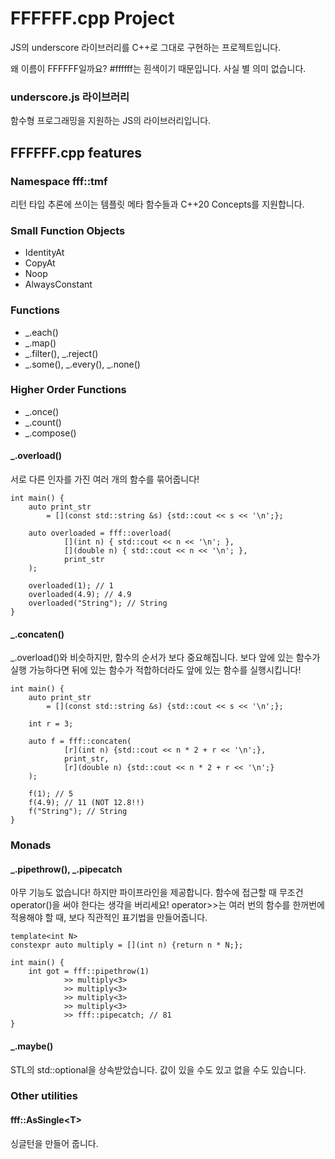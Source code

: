 # FFFFFF.cpp Project

JS의 underscore 라이브러리를 C++로 그대로 구현하는 프로젝트입니다.

왜 이름이 FFFFFF일까요? #ffffff는 흰색이기 때문입니다. 사실 별 의미 없습니다.

### underscore.js 라이브러리

함수형 프로그래밍을 지원하는 JS의 라이브러리입니다. 

## FFFFFF.cpp features

### Namespace fff::tmf

리턴 타입 추론에 쓰이는 템플릿 메타 함수들과 C++20 Concepts를 지원합니다.

### Small Function Objects

* IdentityAt
* CopyAt
* Noop
* AlwaysConstant

### Functions

* _.each()
* _.map()
* _.filter(), _.reject()
* _.some(), _.every(), _.none()

### Higher Order Functions

* _.once()
* _.count()
* _.compose()

#### _.overload()

 서로 다른 인자를 가진 여러 개의 함수를 묶어줍니다!

```
int main() {
    auto print_str 
        = [](const std::string &s) {std::cout << s << '\n';};
    
    auto overloaded = fff::overload(
            [](int n) { std::cout << n << '\n'; },
            [](double n) { std::cout << n << '\n'; },
            print_str
    );
    
    overloaded(1); // 1
    overloaded(4.9); // 4.9
    overloaded("String"); // String
}
```

#### _.concaten()

 _.overload()와 비슷하지만, 함수의 순서가 보다 중요해집니다. 보다 앞에 있는 함수가 실행 가능하다면 뒤에 있는 함수가 적합하더라도 앞에 있는 함수를 실행시킵니다!

```
int main() {
    auto print_str 
        = [](const std::string &s) {std::cout << s << '\n';};
    
    int r = 3;
    
    auto f = fff::concaten(
            [r](int n) {std::cout << n * 2 + r << '\n';},
            print_str,
            [r](double n) {std::cout << n * 2 + r << '\n';}
    );
    
    f(1); // 5
    f(4.9); // 11 (NOT 12.8!!)
    f("String"); // String
}
```

### Monads

#### _.pipethrow(), _.pipecatch

 아무 기능도 없습니다! 하지만 파이프라인을 제공합니다. 함수에 접근할 때 무조건 operator()을 써야 한다는 생각을 버리세요! operator>>는 여러 번의 함수를 한꺼번에 적용해야 할 때, 보다 직관적인 표기법을 만들어줍니다.

```
template<int N>
constexpr auto multiply = [](int n) {return n * N;};

int main() {
    int got = fff::pipethrow(1) 
            >> multiply<3> 
            >> multiply<3>
            >> multiply<3> 
            >> multiply<3> 
            >> fff::pipecatch; // 81
}
```

#### _.maybe()

STL의 std::optional을 상속받았습니다. 값이 있을 수도 있고 없을 수도 있습니다.

### Other utilities

#### fff::AsSingle\<T\>

싱글턴을 만들어 줍니다.